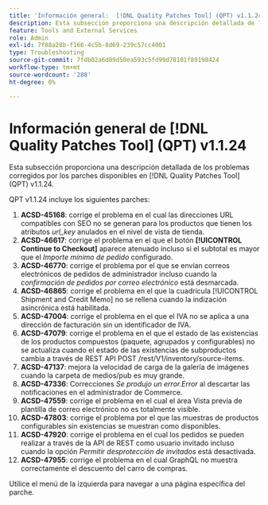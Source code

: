```yaml
---
title: 'Información general:  [!DNL Quality Patches Tool] (QPT) v1.1.24'
description: Esta subsección proporciona una descripción detallada de los problemas corregidos por los parches disponibles en  [!DNL Quality Patches Tool] (QPT) v1.1.24.
feature: Tools and External Services
role: Admin
exl-id: 7f88a28b-f166-4c5b-8d69-239c57cc4001
type: Troubleshooting
source-git-commit: 7fdb02a6d89d50ea593c5fd99d78101f89198424
workflow-type: tm+mt
source-wordcount: '288'
ht-degree: 0%

---
```


# Información general de [!DNL Quality Patches Tool] (QPT) v1.1.24

Esta subsección proporciona una descripción detallada de los problemas corregidos por los parches disponibles en [!DNL Quality Patches Tool] (QPT) v1.1.24.

QPT v1.1.24 incluye los siguientes parches:

1. **ACSD-45168**: corrige el problema en el cual las direcciones URL compatibles con SEO no se generan para los productos que tienen los atributos *url_key* anulados en el nivel de vista de tienda.
1. **ACSD-46617**: corrige el problema en el que el botón **[!UICONTROL Continue to Checkout]** aparece atenuado incluso si el subtotal es mayor que el *Importe mínimo de pedido* configurado.
1. **ACSD-46770**: corrige el problema por el que se envían correos electrónicos de pedidos de administrador incluso cuando la *confirmación de pedidos por correo electrónico* está desmarcada.
1. **ACSD-46865**: corrige el problema en el que la cuadrícula [!UICONTROL Shipment and Credit Memo] no se rellena cuando la indización asincrónica está habilitada.
1. **ACSD-47004**: corrige el problema en el que el IVA no se aplica a una dirección de facturación sin un identificador de IVA.
1. **ACSD-47079**: corrige el problema en el que el estado de las existencias de los productos compuestos (paquete, agrupados y configurables) no se actualiza cuando el estado de las existencias de subproductos cambia a través de REST API POST /rest/V1/inventory/source-items.
1. **ACSD-47137**: mejora la velocidad de carga de la galería de imágenes cuando la carpeta de medios/pub es muy grande.
1. **ACSD-47336**: Correcciones *Se produjo un error.Error* al descartar las notificaciones en el administrador de Commerce.
1. **ACSD-47559**: corrige el problema en el cual el área Vista previa de plantilla de correo electrónico no es totalmente visible.
1. **ACSD-47803**: corrige el problema por el que las muestras de productos configurables sin existencias se muestran como disponibles.
1. **ACSD-47920**: corrige el problema en el cual los pedidos se pueden realizar a través de la API de REST como usuario invitado incluso cuando la opción *Permitir desprotección de invitados* está desactivada.
1. **ACSD-47955**: corrige el problema en el cual GraphQL no muestra correctamente el descuento del carro de compras.

Utilice el menú de la izquierda para navegar a una página específica del parche.
